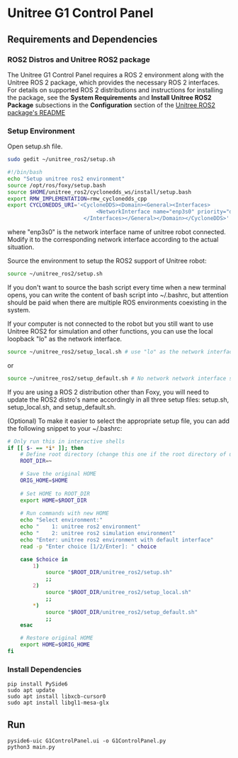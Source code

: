 # Unitree G1 Control Panel

## Requirements and Dependencies

### ROS2 Distros and Unitree ROS2 package
The Unitree G1 Control Panel requires a ROS 2 environment along with the Unitree ROS 2 package, which provides the necessary ROS 2 interfaces.
For details on supported ROS 2 distributions and instructions for installing the package, see the **System Requirements** and **Install Unitree ROS2 Package** subsections in the **Configuration** section of the [Unitree ROS2 package's README](https://github.com/unitreerobotics/unitree_ros2/blob/master/README.md)

### Setup Environment
Open setup.sh file.
```bash
sudo gedit ~/unitree_ros2/setup.sh
```
```bash
#!/bin/bash
echo "Setup unitree ros2 environment"
source /opt/ros/foxy/setup.bash
source $HOME/unitree_ros2/cyclonedds_ws/install/setup.bash
export RMW_IMPLEMENTATION=rmw_cyclonedds_cpp
export CYCLONEDDS_URI='<CycloneDDS><Domain><General><Interfaces>
                            <NetworkInterface name="enp3s0" priority="default" multicast="default" />
                        </Interfaces></General></Domain></CycloneDDS>'
```
where "enp3s0" is the network interface name of unitree robot connected.
Modify it to the corresponding network interface according to the actual situation. 

Source the environment to setup the ROS2 support of Unitree robot: 
```bash
source ~/unitree_ros2/setup.sh
```
If you don't want to source the bash script every time when a new terminal opens, you can write the content of bash script into ~/.bashrc, but attention should be paid when there are multiple ROS environments coexisting in the system.

If your computer is not connected to the robot but you still want to use Unitree ROS2 for simulation and other functions, you can use the local loopback "lo" as the network interface.
```bash
source ~/unitree_ros2/setup_local.sh # use "lo" as the network interface
```
or
```bash
source ~/unitree_ros2/setup_default.sh # No network network interface specified 
```

If you are using a ROS 2 distribution other than Foxy, you will need to update the ROS2 distro's name accordingly in all three setup files: setup.sh, setup_local.sh, and setup_default.sh.

(Optional) To make it easier to select the appropriate setup file, you can add the following snippet to your ~/.bashrc:
```bash
# Only run this in interactive shells
if [[ $- == *i* ]]; then
    # Define root directory (change this one if the root directory of unitree_ros2 is different)
    ROOT_DIR=~

    # Save the original HOME
    ORIG_HOME=$HOME
    
    # Set HOME to ROOT_DIR
    export HOME=$ROOT_DIR
    
    # Run commands with new HOME
    echo "Select environment:"
    echo "    1: unitree ros2 environment"
    echo "    2: unitree ros2 simulation environment"
    echo "Enter: unitree ros2 environment with default interface"
    read -p "Enter choice [1/2/Enter]: " choice

    case $choice in
        1)
            source "$ROOT_DIR/unitree_ros2/setup.sh"
            ;;
        2)
            source "$ROOT_DIR/unitree_ros2/setup_local.sh"
            ;;
        *)
            source "$ROOT_DIR/unitree_ros2/setup_default.sh"
            ;;
    esac

    # Restore original HOME
    export HOME=$ORIG_HOME
fi

```
### Install Dependencies
````
pip install PySide6
sudo apt update
sudo apt install libxcb-cursor0
sudo apt install libgl1-mesa-glx
````

## Run
````
pyside6-uic G1ControlPanel.ui -o G1ControlPanel.py
python3 main.py
````
